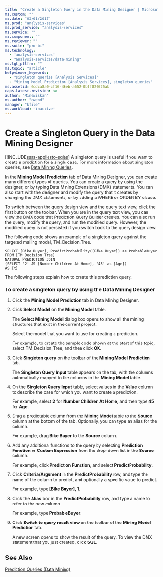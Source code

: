 ```yaml
---
title: "Create a Singleton Query in the Data Mining Designer | Microsoft Docs"
ms.custom: ""
ms.date: "03/01/2017"
ms.prod: "analysis-services"
ms.prod_service: "analysis-services"
ms.service: ""
ms.component: ""
ms.reviewer: ""
ms.suite: "pro-bi"
ms.technology: 
  - "analysis-services"
  - "analysis-services/data-mining"
ms.tgt_pltfrm: ""
ms.topic: "article"
helpviewer_keywords: 
  - "singleton queries [Analysis Services]"
  - "Mining Model Prediction [Analysis Services], singleton queries"
ms.assetid: 6cdca8a0-cf16-46eb-a652-0bff820625ab
caps.latest.revision: 38
author: "Minewiskan"
ms.author: "owend"
manager: "kfile"
ms.workload: "Inactive"
---
```

# Create a Singleton Query in the Data Mining Designer
[!INCLUDE[ssas-appliesto-sqlas](../../includes/ssas-appliesto-sqlas.md)]
  A singleton query is useful if you want to create a prediction for a single case. For more information about singleton queries, see [Data Mining Queries](../../analysis-services/data-mining/data-mining-queries.md).  
  
 In the **Mining Model Prediction** tab of Data Mining Designer, you can create many different types of queries. You can create a query by using the designer, or by typing Data Mining Extensions (DMX) statements. You can also start with the designer and modify the query that it creates by changing the DMX statements, or by adding a WHERE or ORDER BY clause.  
  
 To switch between the query design view and the query text view, click the first button on the toolbar. When you are in the query text view, you can view the DMX code that Prediction Query Builder creates. You can also run the query, modify the query, and run the modified query. However, the modified query is not persisted if you switch back to the query design view.  
  
 The following code shows an example of a singleton query against the targeted mailing model, TM_Decision_Tree.  
  
```  
SELECT [Bike Buyer], PredictProbability([Bike Buyer]) as ProbableBuyer  
FROM [TM_Decision_Tree]  
NATURAL PREDICTION JOIN  
(SELECT '2' AS [Number Children At Home], '45' as [Age])  
AS [t]  
```  
  
 The following steps explain how to create this prediction query.  
  
### To create a singleton query by using the Data Mining Designer  
  
1.  Click the **Mining Model Prediction** tab in Data Mining Designer.  
  
2.  Click **Select Model** on the **Mining Model** table.  
  
     The **Select Mining Model** dialog box opens to show all the mining structures that exist in the current project.  
  
     Select the model that you want to use for creating a prediction.  
  
     For example, to create the sample code shown at the start of this topic, select TM_Decision_Tree, and then click **OK**.  
  
3.  Click **Singleton query** on the toolbar of the **Mining Model Prediction** tab.  
  
     The **Singleton Query Input** table appears on the tab, with the columns automatically mapped to the columns in the **Mining Model** table.  
  
4.  On the **Singleton Query Input** table, select values in the **Value** column to describe the case for which you want to create a prediction.  
  
     For example, select **2** for **Number Children At Home**, and then type **45** for **Age**.  
  
5.  Drag a predictable column from the **Mining Model** table to the **Source** column at the bottom of the tab. Optionally, you can type an alias for the column.  
  
     For example, drag **Bike Buyer** to the **Source** column.  
  
6.  Add any additional functions to the query by selecting **Prediction Function** or **Custom Expression** from the drop-down list in the **Source** column.  
  
     For example, click **Prediction Function**, and select **PredictProbability**.  
  
7.  Click **Criteria/Argument** in the **PredictProbability** row, and type the name of the column to predict, and optionally a specific value to predict.  
  
     For example, type **[Bike Buyer], 1**.  
  
8.  Click the **Alias** box in the **PredictProbability** row, and type a name to refer to the new column.  
  
     For example, type **ProbableBuyer**.  
  
9. Click **Switch to query result view** on the toolbar of the **Mining Model Prediction** tab.  
  
     A new screen opens to show the result of the query. To view the DMX statement that you just created, click **SQL**.  
  
## See Also  
 [Prediction Queries &#40;Data Mining&#41;](../../analysis-services/data-mining/prediction-queries-data-mining.md)  
  
  
